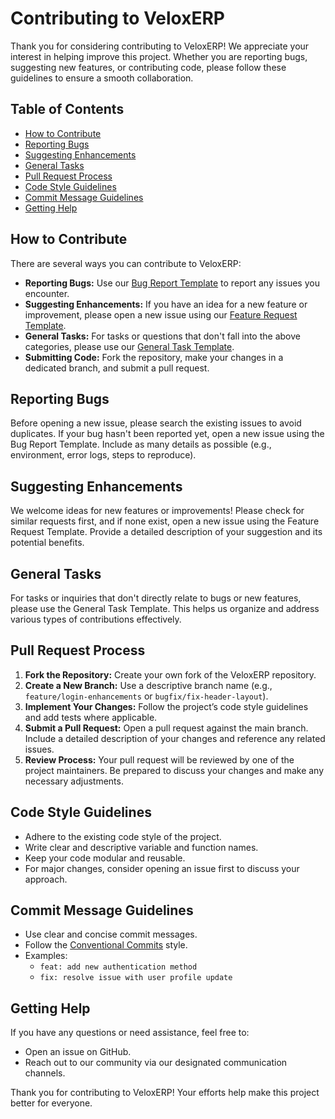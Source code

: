 # Contributing to VeloxERP

Thank you for considering contributing to VeloxERP! We appreciate your interest in helping improve this project. Whether you are reporting bugs, suggesting new features, or contributing code, please follow these guidelines to ensure a smooth collaboration.

## Table of Contents

- [How to Contribute](#how-to-contribute)
- [Reporting Bugs](#reporting-bugs)
- [Suggesting Enhancements](#suggesting-enhancements)
- [General Tasks](#general-tasks)
- [Pull Request Process](#pull-request-process)
- [Code Style Guidelines](#code-style-guidelines)
- [Commit Message Guidelines](#commit-message-guidelines)
- [Getting Help](#getting-help)

## How to Contribute

There are several ways you can contribute to VeloxERP:

- **Reporting Bugs:** Use our [Bug Report Template](.github/ISSUE_TEMPLATE/1-bug.yml) to report any issues you encounter.
- **Suggesting Enhancements:** If you have an idea for a new feature or improvement, please open a new issue using our [Feature Request Template](.github/ISSUE_TEMPLATE/2-feature-request.yml).
- **General Tasks:** For tasks or questions that don't fall into the above categories, please use our [General Task Template](.github/ISSUE_TEMPLATE/3-task.yml).
- **Submitting Code:** Fork the repository, make your changes in a dedicated branch, and submit a pull request.

## Reporting Bugs

Before opening a new issue, please search the existing issues to avoid duplicates. If your bug hasn't been reported yet, open a new issue using the Bug Report Template. Include as many details as possible (e.g., environment, error logs, steps to reproduce).

## Suggesting Enhancements

We welcome ideas for new features or improvements! Please check for similar requests first, and if none exist, open a new issue using the Feature Request Template. Provide a detailed description of your suggestion and its potential benefits.

## General Tasks

For tasks or inquiries that don't directly relate to bugs or new features, please use the General Task Template. This helps us organize and address various types of contributions effectively.

## Pull Request Process

1. **Fork the Repository:** Create your own fork of the VeloxERP repository.
2. **Create a New Branch:** Use a descriptive branch name (e.g., `feature/login-enhancements` or `bugfix/fix-header-layout`).
3. **Implement Your Changes:** Follow the project’s code style guidelines and add tests where applicable.
4. **Submit a Pull Request:** Open a pull request against the main branch. Include a detailed description of your changes and reference any related issues.
5. **Review Process:** Your pull request will be reviewed by one of the project maintainers. Be prepared to discuss your changes and make any necessary adjustments.

## Code Style Guidelines

- Adhere to the existing code style of the project.
- Write clear and descriptive variable and function names.
- Keep your code modular and reusable.
- For major changes, consider opening an issue first to discuss your approach.

## Commit Message Guidelines

- Use clear and concise commit messages.
- Follow the [Conventional Commits](https://www.conventionalcommits.org/) style.
- Examples:
    - `feat: add new authentication method`
    - `fix: resolve issue with user profile update`

## Getting Help

If you have any questions or need assistance, feel free to:
- Open an issue on GitHub.
- Reach out to our community via our designated communication channels.

Thank you for contributing to VeloxERP! Your efforts help make this project better for everyone.

